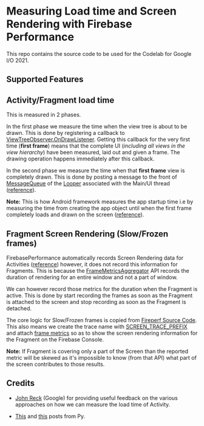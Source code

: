 # Measuring Load time and Screen Rendering with Firebase Performance

This repo contains the source code to be used for the Codelab for Google I/O 2021.

Supported Features
------------------

## Activity/Fragment load time

This is measured in 2 phases. 

In the first phase we measure the time when the view tree is about to be drawn. This is done by 
registering a callback to [ViewTreeObserver.OnDrawListener](https://developer.android.com/reference/android/view/ViewTreeObserver.OnDrawListener). 
Getting this callback for the very first time (**first frame**) means that the complete UI 
(_including all views in the view hierarchy_) have been measured, laid out and given a frame. 
The drawing operation happens immediately after this callback.

In the second phase we measure the time when that **first frame** view is completely drawn. This is 
done by posting a message to the front of [MessageQueue](https://developer.android.com/reference/android/os/MessageQueue) 
of the [Looper](https://developer.android.com/reference/android/os/Looper#getMainLooper()) 
associated with the Main/UI thread ([reference](https://dev.to/pyricau/android-vitals-first-draw-time-m1d)).

**Note:** This is how Android framework measures the app startup time i.e by measuring the time from 
creating the app object until when the first frame completely loads and drawn on the screen 
([reference](https://developer.android.com/topic/performance/vitals/launch-time#cold)).

## Fragment Screen Rendering (Slow/Frozen frames)

FirebasePerformance automatically records Screen Rendering data for Activities 
([reference](https://firebase.google.com/docs/perf-mon/screen-traces?platform=android)) however, it 
does not record this information for Fragments. This is because the 
[FrameMetricsAggregator](https://developer.android.com/reference/androidx/core/app/FrameMetricsAggregator) 
API records the duration of rendering for an entire window and not a part of window.

We can however record those metrics for the duration when the Fragment is active. This is done by 
start recording the frames as soon as the Fragment is attached to the screen and stop recording as 
soon as the Fragment is detached. 

The core logic for Slow/Frozen frames is copied from 
[Fireperf Source Code](https://github.com/firebase/firebase-android-sdk/blob/d18cc40d39c7c3a0b7df107d16b1c686b51d195f/firebase-perf/src/main/java/com/google/firebase/perf/application/AppStateMonitor.java). 
This also means we create the trace name with [SCREEN_TRACE_PREFIX](https://github.com/firebase/firebase-android-sdk/blob/d18cc40d39c7c3a0b7df107d16b1c686b51d195f/firebase-perf/src/main/java/com/google/firebase/perf/util/Constants.java#L53) 
and attach [frame metrics](https://github.com/firebase/firebase-android-sdk/blob/d18cc40d39c7c3a0b7df107d16b1c686b51d195f/firebase-perf/src/main/java/com/google/firebase/perf/application/AppStateMonitor.java#L334-L343) 
so as to show the screen rendering information for the Fragment on the Firebase Console.

**Note:** If Fragment is covering only a part of the Screen than the reported metric will be skewed 
as it's impossible to know (from that API) what part of the screen contributes to those results.

## Credits
 - [John Reck](https://github.com/jreck) (Google) for providing useful feedback on the various 
 approaches on how we can measure the load time of Activity.
 
 - [This](https://dev.to/pyricau/android-vitals-rising-to-the-first-drawn-surface-1j9e) and 
 [this](https://dev.to/pyricau/android-vitals-first-draw-time-m1d) posts from Py.
